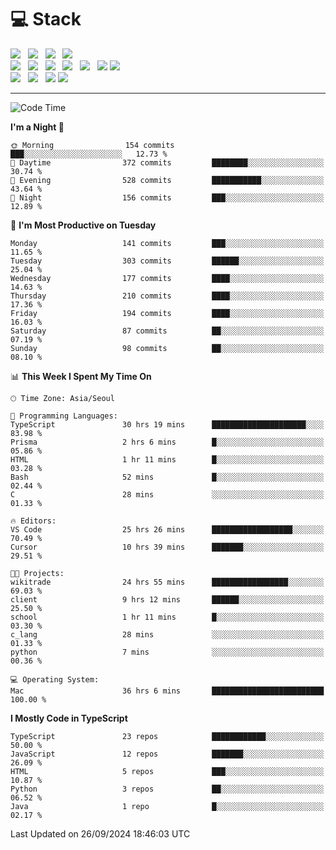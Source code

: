 <h1>💻 Stack</h1>
<div>
 <!-- badge : https://shields.io/ -->
 <!-- icon : https://simpleicons.org/?q=Get -->
 <img src="https://img.shields.io/badge/HTML5-e74c3c?style=flat-square&logo=HTML5&logoColor=white"/> &nbsp 
 <img src="https://img.shields.io/badge/CSS3-0A84FF?style=flat-square&logo=CSS3&logoColor=white"/> &nbsp 
 <img src="https://img.shields.io/badge/JavaScript-FFCD11?style=flat-square&logo=JavaScript&logoColor=white"/> &nbsp 
 <img src="https://img.shields.io/badge/TypeScript-3075C0?style=flat-square&logo=TypeScript&logoColor=white"/>
 <br/>
 <img src="https://img.shields.io/badge/Next-000000?style=flat-square&logo=nextdotjs&logoColor=white"/> &nbsp 
 <img src="https://img.shields.io/badge/React-00BCF6?style=flat-square&logo=React&logoColor=white"/> &nbsp 
 <img src="https://img.shields.io/badge/Redux-764ABC?style=flat-square&logo=Redux&logoColor=white"/> &nbsp
 <img src="https://img.shields.io/badge/Recoil-3578E5?style=flat-square&logo=recoil&logoColor=white"/> &nbsp
 <img src="https://img.shields.io/badge/React-Query-FF4154?style=flat-square&logo=reactquery&logoColor=white"/> &nbsp 
 <img src="https://img.shields.io/badge/styled%2Dcomponents-DB7093?style=flat-square&logo=styled%2Dcomponents&logoColor=white"/>
 <img src="https://img.shields.io/badge/CSS Modules-000000?style=flat-square&logo=CSS Modules&logoColor=white"/> &nbsp 
 <br/>
 <img src="https://img.shields.io/badge/Node-339933?style=flat-square&logo=Node.js&logoColor=white"/> &nbsp 
 <img src="https://img.shields.io/badge/Express-000000?style=flat-square&logo=Express&logoColor=white"/> &nbsp 
 <img src="https://img.shields.io/badge/MongoDB-47A248?style=flat-square&logo=MongoDB&logoColor=white"/>
 <img src="https://img.shields.io/badge/MariaDB-003545?style=flat-square&logo=mariadb&logoColor=white"/>
</div>

<hr>

<!--START_SECTION:waka-->
![Code Time](http://img.shields.io/badge/Code%20Time-1%2C357%20hrs%2031%20mins-blue)

**I'm a Night 🦉** 

```text
🌞 Morning                154 commits         ███░░░░░░░░░░░░░░░░░░░░░░   12.73 % 
🌆 Daytime                372 commits         ████████░░░░░░░░░░░░░░░░░   30.74 % 
🌃 Evening                528 commits         ███████████░░░░░░░░░░░░░░   43.64 % 
🌙 Night                  156 commits         ███░░░░░░░░░░░░░░░░░░░░░░   12.89 % 
```
📅 **I'm Most Productive on Tuesday** 

```text
Monday                   141 commits         ███░░░░░░░░░░░░░░░░░░░░░░   11.65 % 
Tuesday                  303 commits         ██████░░░░░░░░░░░░░░░░░░░   25.04 % 
Wednesday                177 commits         ████░░░░░░░░░░░░░░░░░░░░░   14.63 % 
Thursday                 210 commits         ████░░░░░░░░░░░░░░░░░░░░░   17.36 % 
Friday                   194 commits         ████░░░░░░░░░░░░░░░░░░░░░   16.03 % 
Saturday                 87 commits          ██░░░░░░░░░░░░░░░░░░░░░░░   07.19 % 
Sunday                   98 commits          ██░░░░░░░░░░░░░░░░░░░░░░░   08.10 % 
```


📊 **This Week I Spent My Time On** 

```text
🕑︎ Time Zone: Asia/Seoul

💬 Programming Languages: 
TypeScript               30 hrs 19 mins      █████████████████████░░░░   83.98 % 
Prisma                   2 hrs 6 mins        █░░░░░░░░░░░░░░░░░░░░░░░░   05.86 % 
HTML                     1 hr 11 mins        █░░░░░░░░░░░░░░░░░░░░░░░░   03.28 % 
Bash                     52 mins             █░░░░░░░░░░░░░░░░░░░░░░░░   02.44 % 
C                        28 mins             ░░░░░░░░░░░░░░░░░░░░░░░░░   01.33 % 

🔥 Editors: 
VS Code                  25 hrs 26 mins      ██████████████████░░░░░░░   70.49 % 
Cursor                   10 hrs 39 mins      ███████░░░░░░░░░░░░░░░░░░   29.51 % 

🐱‍💻 Projects: 
wikitrade                24 hrs 55 mins      █████████████████░░░░░░░░   69.03 % 
client                   9 hrs 12 mins       ██████░░░░░░░░░░░░░░░░░░░   25.50 % 
school                   1 hr 11 mins        █░░░░░░░░░░░░░░░░░░░░░░░░   03.30 % 
c_lang                   28 mins             ░░░░░░░░░░░░░░░░░░░░░░░░░   01.33 % 
python                   7 mins              ░░░░░░░░░░░░░░░░░░░░░░░░░   00.36 % 

💻 Operating System: 
Mac                      36 hrs 6 mins       █████████████████████████   100.00 % 
```

**I Mostly Code in TypeScript** 

```text
TypeScript               23 repos            ████████████░░░░░░░░░░░░░   50.00 % 
JavaScript               12 repos            ███████░░░░░░░░░░░░░░░░░░   26.09 % 
HTML                     5 repos             ███░░░░░░░░░░░░░░░░░░░░░░   10.87 % 
Python                   3 repos             ██░░░░░░░░░░░░░░░░░░░░░░░   06.52 % 
Java                     1 repo              █░░░░░░░░░░░░░░░░░░░░░░░░   02.17 % 
```




 Last Updated on 26/09/2024 18:46:03 UTC
<!--END_SECTION:waka-->
